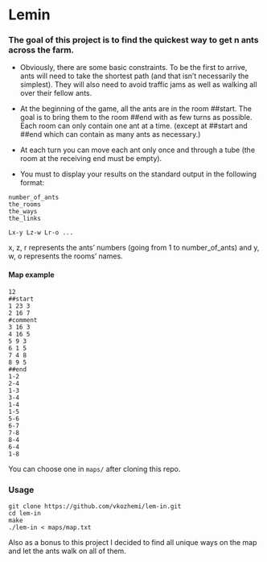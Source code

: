 # Lemin
    
### The goal of this project is to find the quickest way to get n ants across the farm.

* Obviously, there are some basic constraints. To be the first to arrive, ants will need to take the shortest path (and that isn’t necessarily the simplest). They will also need to avoid traffic jams as well as walking all over their fellow ants.

* At the beginning of the game, all the ants are in the room ##start. The goal is to bring them to the room ##end with as few turns as possible. Each room can only contain one ant at a time. (except at ##start and ##end which can contain as many ants as necessary.)

* At each turn you can move each ant only once and through a tube (the room at the receiving end must be empty).

* You must to display your results on the standard output in the following format:
```
number_of_ants
the_rooms
the_ways
the_links

Lx-y Lz-w Lr-o ...
```
x, z, r represents the ants’ numbers (going from 1 to number_of_ants) and y, w, o represents the rooms’ names.

#### Map example

	12
	##start
	1 23 3
	2 16 7
	#comment
	3 16 3
	4 16 5
	5 9 3
	6 1 5
	7 4 8
	8 9 5
	##end
	1-2
	2-4
	1-3
	3-4
	1-4
	1-5
	5-6
	6-7
	7-8
	8-4
	6-4
	1-8

You can choose one in `maps/` after cloning this repo.

### Usage
```
git clone https://github.com/vkozhemi/lem-in.git
cd lem-in
make
./lem-in < maps/map.txt
```
Also as a bonus to this project I decided to find all unique ways on the map and let the ants walk on all of them.

